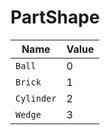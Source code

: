 # PartShape

| Name      | Value                          |
| ----------- | ------------------------------------ |
| `Ball`       | 0  |
| `Brick`       | 1  |
| `Cylinder`       | 2  |
| `Wedge`       | 3  |

